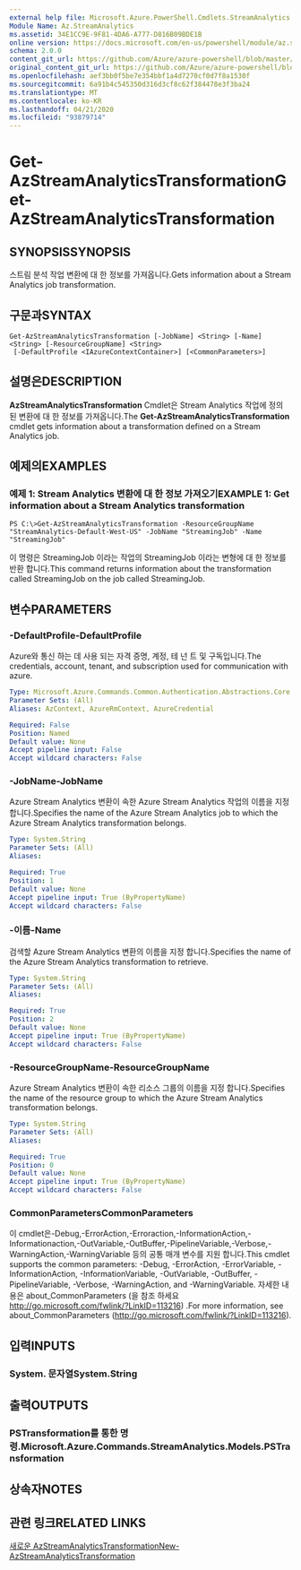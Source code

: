 ```yaml
---
external help file: Microsoft.Azure.PowerShell.Cmdlets.StreamAnalytics.dll-Help.xml
Module Name: Az.StreamAnalytics
ms.assetid: 34E1CC9E-9F81-4DA6-A777-D816B09BDE1B
online version: https://docs.microsoft.com/en-us/powershell/module/az.streamanalytics/get-azstreamanalyticstransformation
schema: 2.0.0
content_git_url: https://github.com/Azure/azure-powershell/blob/master/src/StreamAnalytics/StreamAnalytics/help/Get-AzStreamAnalyticsTransformation.md
original_content_git_url: https://github.com/Azure/azure-powershell/blob/master/src/StreamAnalytics/StreamAnalytics/help/Get-AzStreamAnalyticsTransformation.md
ms.openlocfilehash: aef3bb0f5be7e354bbf1a4d7270cf0d7f8a1530f
ms.sourcegitcommit: 6a91b4c545350d316d3cf8c62f384478e3f3ba24
ms.translationtype: MT
ms.contentlocale: ko-KR
ms.lasthandoff: 04/21/2020
ms.locfileid: "93879714"
---
```

# <span data-ttu-id="7b2a7-101">Get-AzStreamAnalyticsTransformation</span><span class="sxs-lookup"><span data-stu-id="7b2a7-101">Get-AzStreamAnalyticsTransformation</span></span>

## <span data-ttu-id="7b2a7-102">SYNOPSIS</span><span class="sxs-lookup"><span data-stu-id="7b2a7-102">SYNOPSIS</span></span>
<span data-ttu-id="7b2a7-103">스트림 분석 작업 변환에 대 한 정보를 가져옵니다.</span><span class="sxs-lookup"><span data-stu-id="7b2a7-103">Gets information about a Stream Analytics job transformation.</span></span>

## <span data-ttu-id="7b2a7-104">구문과</span><span class="sxs-lookup"><span data-stu-id="7b2a7-104">SYNTAX</span></span>

```
Get-AzStreamAnalyticsTransformation [-JobName] <String> [-Name] <String> [-ResourceGroupName] <String>
 [-DefaultProfile <IAzureContextContainer>] [<CommonParameters>]
```

## <span data-ttu-id="7b2a7-105">설명은</span><span class="sxs-lookup"><span data-stu-id="7b2a7-105">DESCRIPTION</span></span>
<span data-ttu-id="7b2a7-106">**AzStreamAnalyticsTransformation** Cmdlet은 Stream Analytics 작업에 정의 된 변환에 대 한 정보를 가져옵니다.</span><span class="sxs-lookup"><span data-stu-id="7b2a7-106">The **Get-AzStreamAnalyticsTransformation** cmdlet gets information about a transformation defined on a Stream Analytics job.</span></span>

## <span data-ttu-id="7b2a7-107">예제의</span><span class="sxs-lookup"><span data-stu-id="7b2a7-107">EXAMPLES</span></span>

### <span data-ttu-id="7b2a7-108">예제 1: Stream Analytics 변환에 대 한 정보 가져오기</span><span class="sxs-lookup"><span data-stu-id="7b2a7-108">EXAMPLE 1: Get information about a Stream Analytics transformation</span></span>
```
PS C:\>Get-AzStreamAnalyticsTransformation -ResourceGroupName "StreamAnalytics-Default-West-US" -JobName "StreamingJob" -Name "StreamingJob"
```

<span data-ttu-id="7b2a7-109">이 명령은 StreamingJob 이라는 작업의 StreamingJob 이라는 변형에 대 한 정보를 반환 합니다.</span><span class="sxs-lookup"><span data-stu-id="7b2a7-109">This command returns information about the transformation called StreamingJob on the job called StreamingJob.</span></span>

## <span data-ttu-id="7b2a7-110">변수</span><span class="sxs-lookup"><span data-stu-id="7b2a7-110">PARAMETERS</span></span>

### <span data-ttu-id="7b2a7-111">-DefaultProfile</span><span class="sxs-lookup"><span data-stu-id="7b2a7-111">-DefaultProfile</span></span>
<span data-ttu-id="7b2a7-112">Azure와 통신 하는 데 사용 되는 자격 증명, 계정, 테 넌 트 및 구독입니다.</span><span class="sxs-lookup"><span data-stu-id="7b2a7-112">The credentials, account, tenant, and subscription used for communication with azure.</span></span>

```yaml
Type: Microsoft.Azure.Commands.Common.Authentication.Abstractions.Core.IAzureContextContainer
Parameter Sets: (All)
Aliases: AzContext, AzureRmContext, AzureCredential

Required: False
Position: Named
Default value: None
Accept pipeline input: False
Accept wildcard characters: False
```

### <span data-ttu-id="7b2a7-113">-JobName</span><span class="sxs-lookup"><span data-stu-id="7b2a7-113">-JobName</span></span>
<span data-ttu-id="7b2a7-114">Azure Stream Analytics 변환이 속한 Azure Stream Analytics 작업의 이름을 지정 합니다.</span><span class="sxs-lookup"><span data-stu-id="7b2a7-114">Specifies the name of the Azure Stream Analytics job to which the Azure Stream Analytics transformation belongs.</span></span>

```yaml
Type: System.String
Parameter Sets: (All)
Aliases:

Required: True
Position: 1
Default value: None
Accept pipeline input: True (ByPropertyName)
Accept wildcard characters: False
```

### <span data-ttu-id="7b2a7-115">-이름</span><span class="sxs-lookup"><span data-stu-id="7b2a7-115">-Name</span></span>
<span data-ttu-id="7b2a7-116">검색할 Azure Stream Analytics 변환의 이름을 지정 합니다.</span><span class="sxs-lookup"><span data-stu-id="7b2a7-116">Specifies the name of the Azure Stream Analytics transformation to retrieve.</span></span>

```yaml
Type: System.String
Parameter Sets: (All)
Aliases:

Required: True
Position: 2
Default value: None
Accept pipeline input: True (ByPropertyName)
Accept wildcard characters: False
```

### <span data-ttu-id="7b2a7-117">-ResourceGroupName</span><span class="sxs-lookup"><span data-stu-id="7b2a7-117">-ResourceGroupName</span></span>
<span data-ttu-id="7b2a7-118">Azure Stream Analytics 변환이 속한 리소스 그룹의 이름을 지정 합니다.</span><span class="sxs-lookup"><span data-stu-id="7b2a7-118">Specifies the name of the resource group to which the Azure Stream Analytics transformation belongs.</span></span>

```yaml
Type: System.String
Parameter Sets: (All)
Aliases:

Required: True
Position: 0
Default value: None
Accept pipeline input: True (ByPropertyName)
Accept wildcard characters: False
```

### <span data-ttu-id="7b2a7-119">CommonParameters</span><span class="sxs-lookup"><span data-stu-id="7b2a7-119">CommonParameters</span></span>
<span data-ttu-id="7b2a7-120">이 cmdlet은-Debug,-ErrorAction,-Erroraction,-InformationAction,-Informationaction,-OutVariable,-OutBuffer,-PipelineVariable,-Verbose,-WarningAction,-WarningVariable 등의 공통 매개 변수를 지원 합니다.</span><span class="sxs-lookup"><span data-stu-id="7b2a7-120">This cmdlet supports the common parameters: -Debug, -ErrorAction, -ErrorVariable, -InformationAction, -InformationVariable, -OutVariable, -OutBuffer, -PipelineVariable, -Verbose, -WarningAction, and -WarningVariable.</span></span> <span data-ttu-id="7b2a7-121">자세한 내용은 about_CommonParameters (을 참조 하세요 http://go.microsoft.com/fwlink/?LinkID=113216) .</span><span class="sxs-lookup"><span data-stu-id="7b2a7-121">For more information, see about_CommonParameters (http://go.microsoft.com/fwlink/?LinkID=113216).</span></span>

## <span data-ttu-id="7b2a7-122">입력</span><span class="sxs-lookup"><span data-stu-id="7b2a7-122">INPUTS</span></span>

### <span data-ttu-id="7b2a7-123">System. 문자열</span><span class="sxs-lookup"><span data-stu-id="7b2a7-123">System.String</span></span>

## <span data-ttu-id="7b2a7-124">출력</span><span class="sxs-lookup"><span data-stu-id="7b2a7-124">OUTPUTS</span></span>

### <span data-ttu-id="7b2a7-125">PSTransformation를 통한 명령.</span><span class="sxs-lookup"><span data-stu-id="7b2a7-125">Microsoft.Azure.Commands.StreamAnalytics.Models.PSTransformation</span></span>

## <span data-ttu-id="7b2a7-126">상속자</span><span class="sxs-lookup"><span data-stu-id="7b2a7-126">NOTES</span></span>

## <span data-ttu-id="7b2a7-127">관련 링크</span><span class="sxs-lookup"><span data-stu-id="7b2a7-127">RELATED LINKS</span></span>

[<span data-ttu-id="7b2a7-128">새로운 AzStreamAnalyticsTransformation</span><span class="sxs-lookup"><span data-stu-id="7b2a7-128">New-AzStreamAnalyticsTransformation</span></span>](./New-AzStreamAnalyticsTransformation.md)


